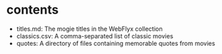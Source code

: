 # contents

* titles.md: The mogie titles in the WebFlyx collection
* classics.csv: A comma-separated list of classic movies
* quotes: A directory of files containing memorable quotes from movies